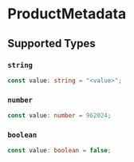 # ProductMetadata


## Supported Types

### `string`

```typescript
const value: string = "<value>";
```

### `number`

```typescript
const value: number = 962024;
```

### `boolean`

```typescript
const value: boolean = false;
```

